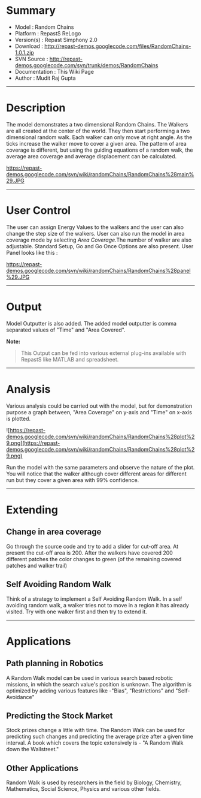 # Summary #

  * Model        : Random Chains
  * Platform     : RepastS ReLogo
  * Version(s)	: Repast Simphony 2.0
  * Download     : http://repast-demos.googlecode.com/files/RandomChains-1.0.1.zip
  * SVN Source  : http://repast-demos.googlecode.com/svn/trunk/demos/RandomChains
  * Documentation : This Wiki Page
  * Author       : Mudit Raj Gupta


---



# Description #

The model demonstrates a two dimensional Random Chains.
The Walkers are all created at the center of the world. They then start performing a two dimensional random walk. Each walker can only move at right angle. As the ticks increase the walker move to cover a given area. The pattern of area coverage is different, but using the guiding equations of a random walk, the average area coverage and average displacement can be calculated.

https://repast-demos.googlecode.com/svn/wiki/randomChains/RandomChains%28main%29.JPG


---


# User Control #

The user can assign Energy Values to the walkers and the user can also change the step size of the walkers. User can also run the model in area coverage mode by selecting _Area Coverage_.The number of walker are also adjustable. Standard Setup, Go and Go Once Options are also present. User Panel looks like this :

https://repast-demos.googlecode.com/svn/wiki/randomChains/RandomChains%28panel%29.JPG



---


# Output #

Model Outputter is also added. The added model outputter is comma separated values of "Time" and "Area Covered".

**Note:**

> This Output can be fed into various external plug-ins available with RepastS like MATLAB and spreadsheet.


---


# Analysis #

Various analysis could be carried out with the model, but for demonstration purpose a graph between, "Area Coverage" on y-axis and "Time" on x-axis is plotted.

![https://repast-demos.googlecode.com/svn/wiki/randomChains/RandomChains%28plot%29.png](https://repast-demos.googlecode.com/svn/wiki/randomChains/RandomChains%28plot%29.png)

Run the model with the same parameters and observe the nature of the plot. You will notice that the walker although cover different areas for different run but they cover a given area with 99% confidence.


---


# Extending #

## Change in area coverage ##

Go through the source code and try to add a slider for cut-off area. At present the cut-off area is 200. After the walkers have covered 200 different patches the color changes to green (of the remaining covered patches and walker trail)

## Self Avoiding Random Walk ##

Think of a strategy to implement a Self Avoiding Random Walk. In a self avoiding random walk, a walker tries not to move in a region it has already visited. Try with one walker first and then try to extend it.

---


# Applications #

## Path planning in Robotics ##

A Random Walk model can be used in various search based robotic missions, in which the search value's position is unknown. The algorithm is optimized by adding various features like -"Bias", "Restrictions" and "Self-Avoidance"

## Predicting the Stock Market ##

Stock prizes change a little with time. The Random Walk can be used for predicting such changes and predicting the average prize after a given time interval. A book which covers the topic extensively is - "A Random Walk down the Wallstreet."

## Other Applications ##

Random Walk is used by researchers in the field by Biology, Chemistry, Mathematics, Social Science, Physics and various other fields.